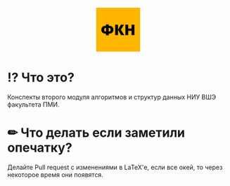 <p align="center"><img height="100" alt="Лого ФКН" width="100" src=".github/fcs_logo.webp"></p>

# ⁉ Что это?
Конспекты второго модуля алгоритмов и структур данных НИУ ВШЭ факультета ПМИ.

# ✏ Что делать если заметили опечатку?
Делайте Pull request с изменениями в LaTeX'е, если все окей, то через некоторое время они появятся.
